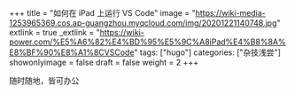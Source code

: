 +++
title = "如何在 iPad 上运行 VS Code"
image = "https://wiki-media-1253965369.cos.ap-guangzhou.myqcloud.com/img/20201221140748.jpg"
extlink = true
_extlink = "https://wiki-power.com/%E5%A6%82%E4%BD%95%E5%9C%A8iPad%E4%B8%8A%E8%BF%90%E8%A1%8CVSCode"
tags: ["hugo"]
categories: ["杂技浅尝"]
showonlyimage = false
draft = false
weight = 2
+++

随时随地，皆可办公
